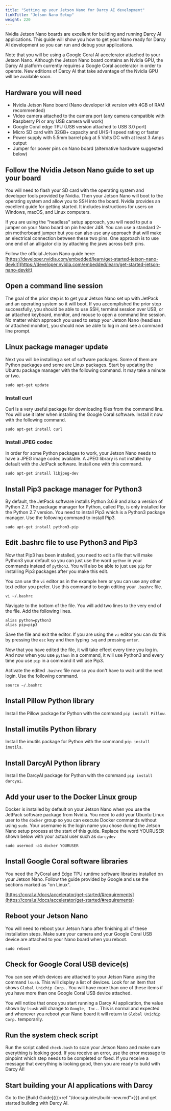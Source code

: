 ```yaml
---
title: "Setting up your Jetson Nano for Darcy AI development"
linkTitle: "Jetson Nano Setup"
weight: 220
---
```

Nvidia Jetson Nano boards are excellent for building and running Darcy AI applications. This guide
will show you how to get your Nano ready for Darcy AI development so you can run and debug your
applications.

Note that you will be using a Google Coral AI accelerator attached to your Jetson Nano. Although the
Jetson Nano board contains an Nvidia GPU, the Darcy AI platform currently requires a Google Coral
accelerator in order to operate. New editions of Darcy AI that take advantage of the Nvidia GPU will
be available soon.

## Hardware you will need

- Nvidia Jetson Nano board (Nano developer kit version with 4GB of RAM recommended)
- Video camera attached to the camera port (any camera compatible with Raspberry Pi or any USB
  camera will work)
- Google Coral edge TPU (USB version attached to USB 3.0 port)
- Micro SD card with 32GB+ capacity and UHS-1 speed rating or faster
- Power supply with 5.5mm barrel plug at 5 Volts DC with at least 3 Amps output
- Jumper for power pins on Nano board (alternative hardware suggested below)

## Follow the Nvidia Jetson Nano guide to set up your board

You will need to flash your SD card with the operating system and developer tools provided by
Nvidia. Then your Jetson Nano will boot to the operating system and allow you to SSH into the board.
Nvidia provides an excellent guide for getting started. It includes instructions for users on
Windows, macOS, and Linux computers.

If you are using the "headless" setup approach, you will need to put a jumper on your Nano board on
pin header J48. You can use a standard 2-pin motherboard jumper but you can also use any approach
that will make an electrical connection between these two pins. One approach is to use one end of an
alligator clip by attaching the jaws across both pins.

Follow the official Jetson Nano guide here:
[https://developer.nvidia.com/embedded/learn/get-started-jetson-nano-devkit](https://developer.nvidia.com/embedded/learn/get-started-jetson-nano-devkit)

## Open a command line session

The goal of the prior step is to get your Jetson Nano set up with JetPack and an operating system so
it will boot. If you accomplished the prior step successfully, you should be able to use SSH,
terminal session over USB, or an attached keyboard, monitor, and mouse to open a command line
session. No matter which approach you used to setup your Jetson Nano (headless or attached monitor),
you should now be able to log in and see a command line prompt.

## Linux package manager update

Next you will be installing a set of software packages. Some of them are Python packages and some
are Linux packages. Start by updating the Ubuntu package manager with the following command. It may
take a minute or two.

```shell
sudo apt-get update
```

### Install curl

Curl is a very useful package for downloading files from the command line. You will use it later
when installing the Google Coral software. Install it now with the following command.

```shell
sudo apt-get install curl
```

### Install JPEG codec

In order for some Python packages to work, your Jetson Nano needs to have a JPEG image codec
available. A JPEG library is not installed by default with the JetPack software. Install one with
this command.

```shell
sudo apt-get install libjpeg-dev
```

## Install Pip3 package manager for Python3

By default, the JetPack software installs Python 3.6.9 and also a version of Python 2.7. The package
manager for Python, called Pip, is only installed for the Python 2.7 version. You need to install
Pip3 which is a Python3 package manager. Use the following command to install Pip3.

```shell
sudo apt-get install python3-pip
```

## Edit .bashrc file to use Python3 and Pip3

Now that Pip3 has been installed, you need to edit a file that will make Python3 your default so you
can just use the word `python` in your commands instead of `python3`. You will also be able to just
use `pip` for installing Pip3 packages after you make this edit.

You can use the `vi` editor as in the example here or you can use any other text editor you prefer.
Use this command to begin editing your `.bashrc` file.

```shell
vi ~/.bashrc
```

Navigate to the bottom of the file. You will add two lines to the very end of the file. Add the
following lines.

```shell
alias python=python3
alias pip=pip3
```

Save the file and exit the editor. If you are using the `vi` editor you can do this by pressing
the `esc` key and then typing `:wq` and pressing `enter`.

Now that you have edited the file, it will take effect every time you log in. And now when you
use `python` in a command, it will use Python3 and every time you use `pip` in a command it will use
Pip3.

Activate the edited `.bashrc` file now so you don't have to wait until the next login. Use the
following command.

```shell
source ~/.bashrc
```

## Install Pillow Python library

Install the Pillow package for Python with the command `pip install Pillow`.

## Install imutils Python library

Install the imutils package for Python with the command `pip install imutils`.

## Install DarcyAI Python library

Install the DarcyAI package for Python with the command `pip install darcyai`.

## Add your user to the Docker Linux group

Docker is installed by default on your Jetson Nano when you use the JetPack software package from
Nvidia. You need to add your Ubuntu Linux user to the `docker` group so you can execute Docker
commands without using `sudo`. Your username is the login name you chose during the Jetson Nano
setup process at the start of this guide. Replace the word YOURUSER shown below with your actual
user such as `darcydev`

```shell
sudo usermod -aG docker YOURUSER
```

## Install Google Coral software libraries

You need the PyCoral and Edge TPU runtime software libraries installed on your Jetson Nano. Follow
the guide provided by Google and use the sections marked as "on Linux".

[https://coral.ai/docs/accelerator/get-started/#requirements](https://coral.ai/docs/accelerator/get-started/#requirements)

## Reboot your Jetson Nano

You will need to reboot your Jetson Nano after finishing all of these installation steps. Make sure
your camera and your Google Coral USB device are attached to your Nano board when you reboot.

```shell
sudo reboot
```

## Check for Google Coral USB device(s)

You can see which devices are attached to your Jetson Nano using the command `lsusb`. This will
display a list of devices. Look for an item that shows `Global Unichip Corp.`. You will have more
than one of these items if you have more than one Google Coral USB device attached.

You will notice that once you start running a Darcy AI application, the value shown by `lsusb` will
change to `Google, Inc.`. This is normal and expected and whenever you reboot your Nano board it
will return to `Global Unichip Corp.` temporarily.

## Run the system check script

Run the script called `check.bash` to scan your Jetson Nano and make sure everything is looking
good. If you receive an error, use the error message to pinpoint which step needs to be completed or
fixed. If you receive a message that everything is looking good, then you are ready to build with
Darcy AI!

## Start building your AI applications with Darcy

Go to the [Build Guide]({{<ref "/docs/guides/build-new.md">}}) and get started building with Darcy AI.
